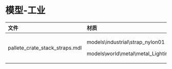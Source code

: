 # 模型-工业

<table>
  <thead>
    <tr>
      <th style="text-align:left">&#x6587;&#x4EF6;</th>
      <th style="text-align:left">&#x6750;&#x8D28;</th>
    </tr>
  </thead>
  <tbody>
    <tr>
      <td style="text-align:left">pallete_crate_stack_straps.mdl</td>
      <td style="text-align:left">
        <p>models\industrial\strap_nylon01</p>
        <p>models\world\metal\metal_Lighting_case</p>
      </td>
    </tr>
  </tbody>
</table>

